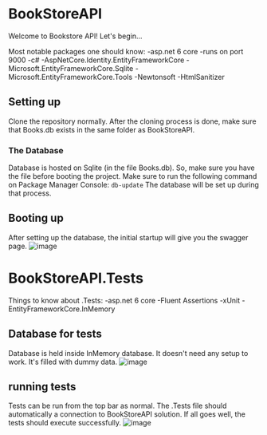 # BookStoreAPI
Welcome to Bookstore API! Let's begin...

Most notable packages one should know:
 -asp.net 6 core
 -runs on port 9000
 -c#
 -AspNetCore.Identity.EntityFrameworkCore
 -Microsoft.EntityFrameworkCore.Sqlite
 -Microsoft.EntityFrameworkCore.Tools
 -Newtonsoft
 -HtmlSanitizer 

## Setting up
Clone the repository normally. After the cloning process is done, make sure that Books.db exists in the same folder as BookStoreAPI. 

### The Database
Database is hosted on Sqlite (in the file Books.db). So, make sure you have the file before booting the project. Make sure to run the following command on Package Manager Console:
```db-update```
The database will be set up during that process.

## Booting up 
After setting up the database, the initial startup will give you the swagger page. 
![image](https://github.com/n0laja00/BookStoreAPI/assets/73889850/643c62a6-29e8-4bb7-acb3-8479bc08ae6a)

# BookStoreAPI.Tests

 Things to know about .Tests:
 -asp.net 6 core
 -Fluent Assertions
 -xUnit
 -EntityFrameworkCore.InMemory

 ## Database for tests
 Database is held inside InMemory database. It doesn't need any setup to work. It's filled with dummy data. 
 ![image](https://github.com/n0laja00/BookStoreAPI/assets/73889850/988eb9e5-2d33-48ea-bc27-2f35d7d1ae41)

## running tests
Tests can be run from the top bar as normal. The .Tests file should automatically a connection to BookStoreAPI solution. If all goes well, the tests should execute successfully.
![image](https://github.com/n0laja00/BookStoreAPI/assets/73889850/75624d3d-01df-44c7-8ea6-3c71e2fa0144)


